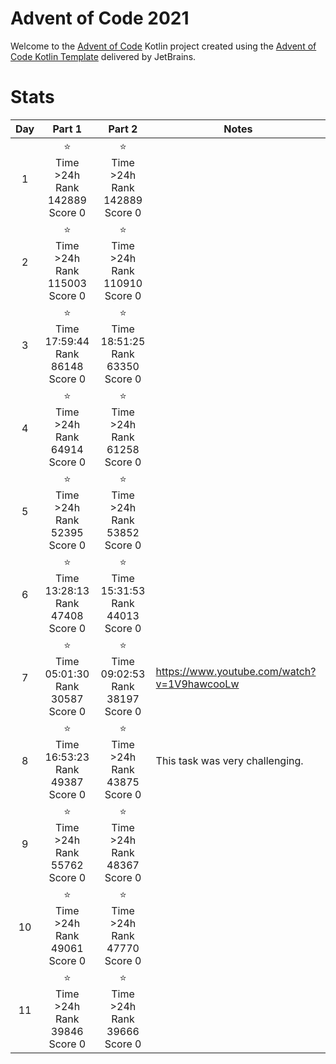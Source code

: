 # Advent of Code 2021

Welcome to the [Advent of Code](https://adventofcode.com) Kotlin project created using
the [Advent of Code Kotlin Template](https://github.com/kotlin-hands-on/advent-of-code-kotlin-template)
delivered by JetBrains.

# Stats

| Day |                       Part 1                       |                       Part 2                       | Notes                                       |
|:---:|:--------------------------------------------------:|:--------------------------------------------------:|---------------------------------------------|
|  1  |  ⭐ <br/> Time >24h <br/>Rank 142889<br/> Score 0   |  ⭐ <br/> Time >24h <br/>Rank 142889<br/> Score 0   ||
|  2  |  ⭐ <br/> Time >24h <br/>Rank 115003<br/> Score 0   |  ⭐ <br/> Time >24h <br/>Rank 110910<br/> Score 0   ||
|  3  | ⭐ <br/> Time 17:59:44 <br/>Rank 86148<br/> Score 0 | ⭐ <br/> Time 18:51:25 <br/>Rank 63350<br/> Score 0 ||
|  4  |   ⭐ <br/> Time >24h <br/>Rank 64914<br/> Score 0   |   ⭐ <br/> Time >24h <br/>Rank 61258<br/> Score 0   ||
|  5  |   ⭐ <br/> Time >24h <br/>Rank 52395<br/> Score 0   |   ⭐ <br/> Time >24h <br/>Rank 53852<br/> Score 0   ||
|  6  | ⭐ <br/> Time 13:28:13 <br/>Rank 47408<br/> Score 0 | ⭐ <br/> Time 15:31:53 <br/>Rank 44013<br/> Score 0 ||
|  7  | ⭐ <br/> Time 05:01:30 <br/>Rank 30587<br/> Score 0 | ⭐ <br/> Time 09:02:53 <br/>Rank 38197<br/> Score 0 | https://www.youtube.com/watch?v=1V9hawcooLw |
|  8  | ⭐ <br/> Time 16:53:23 <br/>Rank 49387<br/> Score 0 |   ⭐ <br/> Time >24h <br/>Rank 43875<br/> Score 0   | This task was very challenging.             |
|  9  |   ⭐ <br/> Time >24h <br/>Rank 55762<br/> Score 0   |   ⭐ <br/> Time >24h <br/>Rank 48367<br/> Score 0   |                                             |
| 10  |   ⭐ <br/> Time >24h <br/>Rank 49061<br/> Score 0   |   ⭐ <br/> Time >24h <br/>Rank 47770<br/> Score 0   |                                             |
| 11  |   ⭐ <br/> Time >24h <br/>Rank 39846<br/> Score 0   |   ⭐ <br/> Time >24h <br/>Rank 39666<br/> Score 0   |                                             |